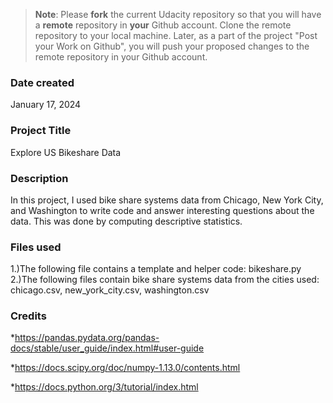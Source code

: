 >**Note**: Please **fork** the current Udacity repository so that you will have a **remote** repository in **your** Github account. Clone the remote repository to your local machine. Later, as a part of the project "Post your Work on Github", you will push your proposed changes to the remote repository in your Github account.

### Date created
January 17, 2024

### Project Title
Explore US Bikeshare Data

### Description
In this project, I used bike share systems data from Chicago, New York City, and Washington to write code and answer interesting questions about the data. This was done by computing descriptive statistics.

### Files used
1.)The following file contains a template and helper code: bikeshare.py
2.)The following files contain bike share systems data from the cities used:
   chicago.csv, new_york_city.csv, washington.csv

### Credits
*https://pandas.pydata.org/pandas-docs/stable/user_guide/index.html#user-guide

*https://docs.scipy.org/doc/numpy-1.13.0/contents.html

*https://docs.python.org/3/tutorial/index.html

